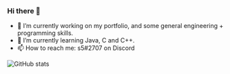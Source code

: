 ### Hi there 👋

- 🔭 I’m currently working on my portfolio, and some general engineering + programming skills.
- 🌱 I’m currently learning Java, C and C++.
- 📫 How to reach me: s5#2707 on Discord

![GitHub stats](https://github-readme-stats.vercel.app/api?username=lambdanon&show_icons=true&theme=onedark)
